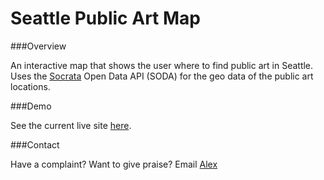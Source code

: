 Seattle Public Art Map
===

###Overview

An interactive map that shows the user where to find public art in Seattle.  Uses the [Socrata](http://socrata.com) Open Data API (SODA) for the geo data of the public art locations.  

###Demo

See the current live site [here](http://ammiranda.github.io/SeattleArtMap/).

###Contact

Have a complaint?  Want to give praise?  Email [Alex](mailto:alexandermichaelmiranda@gmail.com)
